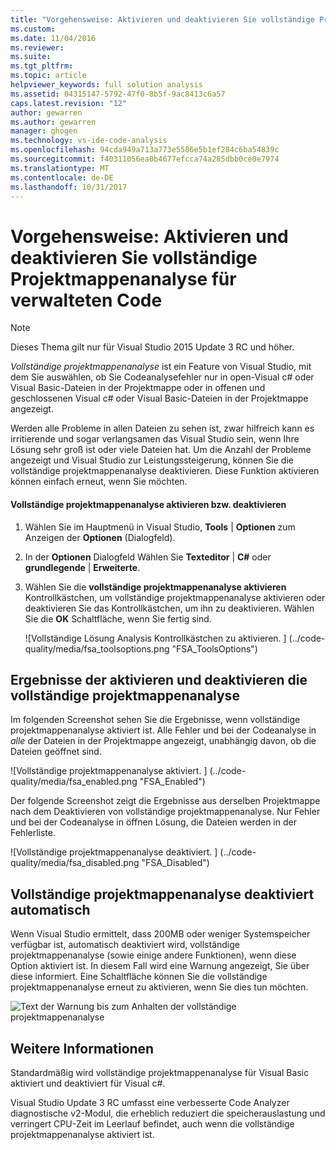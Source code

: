 ```yaml
---
title: "Vorgehensweise: Aktivieren und deaktivieren Sie vollständige Projektmappenanalyse für verwalteten Code | Microsoft Docs"
ms.custom: 
ms.date: 11/04/2016
ms.reviewer: 
ms.suite: 
ms.tgt_pltfrm: 
ms.topic: article
helpviewer_keywords: full solution analysis
ms.assetid: 04315147-5792-47f0-8b5f-9ac8413c6a57
caps.latest.revision: "12"
author: gewarren
ms.author: gewarren
manager: ghogen
ms.technology: vs-ide-code-analysis
ms.openlocfilehash: 94cda949a713a773e5586e5b1ef284c6ba54839c
ms.sourcegitcommit: f40311056ea0b4677efcca74a285dbb0ce0e7974
ms.translationtype: MT
ms.contentlocale: de-DE
ms.lasthandoff: 10/31/2017
---
```

# <a name="how-to-enable-and-disable-full-solution-analysis-for-managed-code"></a>Vorgehensweise: Aktivieren und deaktivieren Sie vollständige Projektmappenanalyse für verwalteten Code
> [!NOTE]
>  Dieses Thema gilt nur für Visual Studio 2015 Update 3 RC und höher.  
  
 *Vollständige projektmappenanalyse* ist ein Feature von Visual Studio, mit dem Sie auswählen, ob Sie Codeanalysefehler nur in open-Visual c# oder Visual Basic-Dateien in der Projektmappe oder in offenen und geschlossenen Visual c# oder Visual Basic-Dateien in der Projektmappe angezeigt.  
  
 Werden alle Probleme in allen Dateien zu sehen ist, zwar hilfreich kann es irritierende und sogar verlangsamen das Visual Studio sein, wenn Ihre Lösung sehr groß ist oder viele Dateien hat.  Um die Anzahl der Probleme angezeigt und Visual Studio zur Leistungssteigerung, können Sie die vollständige projektmappenanalyse deaktivieren. Diese Funktion aktivieren können einfach erneut, wenn Sie möchten.  
  
#### <a name="to-toggle-full-solution-analysis"></a>Vollständige projektmappenanalyse aktivieren bzw. deaktivieren  
  
1.  Wählen Sie im Hauptmenü in Visual Studio, **Tools** &#124; **Optionen** zum Anzeigen der **Optionen** (Dialogfeld).  
  
2.  In der **Optionen** Dialogfeld Wählen Sie **Texteditor** &#124; **C#** oder **grundlegende** &#124; **Erweiterte**.  
  
3.  Wählen Sie die **vollständige projektmappenanalyse aktivieren** Kontrollkästchen, um vollständige projektmappenanalyse aktivieren oder deaktivieren Sie das Kontrollkästchen, um ihn zu deaktivieren. Wählen Sie die **OK** Schaltfläche, wenn Sie fertig sind.  
  
     ![Vollständige Lösung Analysis Kontrollkästchen zu aktivieren. ] (../code-quality/media/fsa_toolsoptions.png "FSA_ToolsOptions")  
  
## <a name="results-of-enabling-and-disabling-full-solution-analysis"></a>Ergebnisse der aktivieren und deaktivieren die vollständige projektmappenanalyse  
 Im folgenden Screenshot sehen Sie die Ergebnisse, wenn vollständige projektmappenanalyse aktiviert ist. Alle Fehler und bei der Codeanalyse in *alle* der Dateien in der Projektmappe angezeigt, unabhängig davon, ob die Dateien geöffnet sind.  
  
 ![Vollständige projektmappenanalyse aktiviert. ] (../code-quality/media/fsa_enabled.png "FSA_Enabled")  
  
 Der folgende Screenshot zeigt die Ergebnisse aus derselben Projektmappe nach dem Deaktivieren von vollständige projektmappenanalyse. Nur Fehler und bei der Codeanalyse in öffnen Lösung, die Dateien werden in der Fehlerliste.  
  
 ![Vollständige projektmappenanalyse deaktiviert. ] (../code-quality/media/fsa_disabled.png "FSA_Disabled")  
  
## <a name="automatically-disabling-full-solution-analysis"></a>Vollständige projektmappenanalyse deaktiviert automatisch  
 Wenn Visual Studio ermittelt, dass 200MB oder weniger Systemspeicher verfügbar ist, automatisch deaktiviert wird, vollständige projektmappenanalyse (sowie einige andere Funktionen), wenn diese Option aktiviert ist. In diesem Fall wird eine Warnung angezeigt, Sie über diese informiert. Eine Schaltfläche können Sie die vollständige projektmappenanalyse erneut zu aktivieren, wenn Sie dies tun möchten.  
  
 ![Text der Warnung bis zum Anhalten der vollständige projektmappenanalyse](../code-quality/media/fsa_alert.png "FSA_Alert")  
  
## <a name="additional-details"></a>Weitere Informationen  
 Standardmäßig wird vollständige projektmappenanalyse für Visual Basic aktiviert und deaktiviert für Visual c#.  
  
 Visual Studio Update 3 RC umfasst eine verbesserte Code Analyzer diagnostische v2-Modul, die erheblich reduziert die speicherauslastung und verringert CPU-Zeit im Leerlauf befindet, auch wenn die vollständige projektmappenanalyse aktiviert ist.